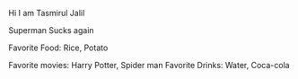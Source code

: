 Hi I am Tasmirul Jalil

Superman Sucks again

Favorite Food: Rice, Potato

Favorite movies: Harry Potter, Spider man
Favorite Drinks: Water, Coca-cola
